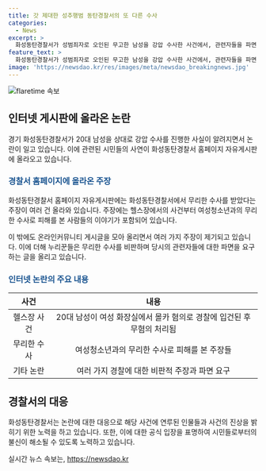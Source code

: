 ```yaml
---
title: 갓 제대한 성추행범 동탄경찰서의 또 다른 수사
categories:
  - News
excerpt: >
  화성동탄경찰서가 성범죄자로 오인된 무고한 남성을 강압 수사한 사건에서, 관련자들을 파면 요구하는 논란이 커지고 있다. 과거에도 비슬한 일을 겪은 시민들의 주장이 나오고 있는데, 화성동탄경찰서 홈페이지에는 이에 대한 여러 글들이 올라왔다. 또한, 유튜브를 통해 사건이 알려지면서 누리꾼들의 비난을 받고 있는데, 경찰은 무혐의 처리를 하였으며, C씨를 허위신고 혐의로 입건했다고 밝혔다. 관련하여 논란이 계속되고 있으며, 화성동탄경찰서 측은 사과하겠다는 의사를 밝혔다.
feature_text: >
  화성동탄경찰서가 성범죄자로 오인된 무고한 남성을 강압 수사한 사건에서, 관련자들을 파면 요구하는 논란이 커지고 있다. 과거에도 비슬한 일을 겪은 시민들의 주장이 나오고 있는데, 화성동탄경찰서 홈페이지에는 이에 대한 여러 글들이 올라왔다. 또한, 유튜브를 통해 사건이 알려지면서 누리꾼들의 비난을 받고 있는데, 경찰은 무혐의 처리를 하였으며, C씨를 허위신고 혐의로 입건했다고 밝혔다. 관련하여 논란이 계속되고 있으며, 화성동탄경찰서 측은 사과하겠다는 의사를 밝혔다.
image: 'https://newsdao.kr/res/images/meta/newsdao_breakingnews.jpg'
---
```


<p><img src="https://newsdao.kr/res/images/meta/newsdao_breakingnews.jpg" alt="flaretime 속보" /></p>

<h2 data-ke-size="size26">인터넷 게시판에 올라온 논란</h2>

<p data-ke-size="size16">경기 화성동탄경찰서가 20대 남성을 상대로 강압 수사를 진행한 사실이 알려지면서 논란이 일고 있습니다. 이에 관련된 시민들의 사연이 화성동탄경찰서 홈페이지 자유게시판에 올라오고 있습니다.</p>

<h3><b><span style="color: #1a5490;">경찰서 홈페이지에 올라온 주장</span></b></h3>

<p data-ke-size="size16">화성동탄경찰서 홈페이지 자유게시판에는 화성동탄경찰서에서 무리한 수사를 받았다는 주장이 여러 건 올라와 있습니다. 주장에는 헬스장에서의 사건부터 여성청소년과의 무리한 수사로 피해를 본 사람들의 이야기가 포함되어 있습니다.</p>

<p data-ke-size="size16">이 밖에도 온라인커뮤니티 게시글을 모아 올리면서 여러 가지 주장이 제기되고 있습니다. 이에 더해 누리꾼들은 무리한 수사를 비판하며 당시의 관련자들에 대한 파면을 요구하는 글을 올리고 있습니다.</p>

<h3><b><span style="color: #1a5490;">인터넷 논란의 주요 내용</span></b></h3>

<table>
    <thead>
        <tr>
            <th style="text-align: center;">사건</th>
            <th style="text-align: center;">내용</th>
        </tr>
    </thead>
    <tbody>
        <tr>
            <td style="text-align: center;">헬스장 사건</td>
            <td style="text-align: center;">20대 남성이 여성 화장실에서 몰카 혐의로 경찰에 입건된 후 무혐의 처리됨</td>
        </tr>
        <tr>
            <td style="text-align: center;">무리한 수사</td>
            <td style="text-align: center;">여성청소년과의 무리한 수사로 피해를 본 주장들</td>
        </tr>
        <tr>
            <td style="text-align: center;">기타 논란</td>
            <td style="text-align: center;">여러 가지 경찰에 대한 비판적 주장과 파면 요구</td>
        </tr>
    </tbody>
</table>

<h2 data-ke-size="size26">경찰서의 대응</h2>

<p data-ke-size="size16">화성동탄경찰서는 논란에 대한 대응으로 해당 사건에 연루된 인물들과 사건의 진상을 밝히기 위한 노력을 하고 있습니다. 또한, 이에 대한 공식 입장을 표명하여 시민들로부터의 불신이 해소될 수 있도록 노력하고 있습니다.</p>
실시간 뉴스 속보는, <a href="https://newsdao.kr" rel="dofollow">https://newsdao.kr</a>


